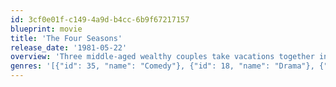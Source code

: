 ```yaml
---
id: 3cf0e01f-c149-4a9d-b4cc-6b9f67217157
blueprint: movie
title: 'The Four Seasons'
release_date: '1981-05-22'
overview: 'Three middle-aged wealthy couples take vacations together in Spring, Summer, Autumn and Winter. Along the way we are treated to mid-life, marital, parental and other crises.'
genres: '[{"id": 35, "name": "Comedy"}, {"id": 18, "name": "Drama"}, {"id": 10749, "name": "Romance"}]'
---
```

